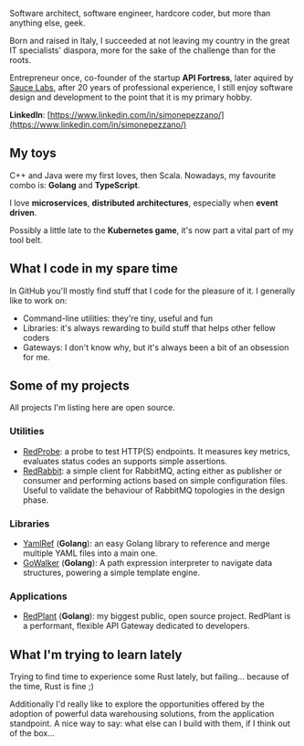 Software architect, software engineer, hardcore coder, but more than anything
else, geek.

Born and raised in Italy, I succeeded at not leaving my country in the great
IT specialists' diaspora, more for the sake of the challenge than for the
roots.

Entrepreneur once, co-founder of the startup **API Fortress**, later aquired by
[Sauce Labs](https://saucelabs.com), after 20 years of professional experience,
I still enjoy software design and development to the point that it is 
my primary hobby.

**LinkedIn**: [https://www.linkedin.com/in/simonepezzano/](https://www.linkedin.com/in/simonepezzano/)

## My toys
C++ and Java were my first loves, then Scala. Nowadays, my favourite combo is:
**Golang** and **TypeScript**.

I love **microservices**, **distributed architectures**, especially when 
**event driven**.

Possibly a little late to the **Kubernetes game**, it's now part a vital part
of my tool belt.

## What I code in my spare time
In GitHub you'll mostly find stuff that I code for the pleasure of it.
I generally like to work on:
* Command-line utilities: they're tiny, useful and fun
* Libraries: it's always rewarding to build stuff that helps other fellow coders
* Gateways: I don't know why, but it's always been a bit of an obsession for me.


## Some of my projects
All projects I'm listing here are open source.

### Utilities
* [RedProbe](https://github.com/theirish81/redProbe): a probe to test HTTP(S)
  endpoints. It measures key metrics, evaluates status codes an supports simple
  assertions.
* [RedRabbit](https://github.com/theirish81/redRabbit): a simple client for
  RabbitMQ, acting either as publisher or consumer and performing actions based
  on simple configuration files. Useful to validate the behaviour of RabbitMQ
  topologies in the design phase.

### Libraries
* [YamlRef](https://github.com/theirish81/yamlRef) (**Golang**): an easy Golang
  library to reference and merge multiple YAML files into a main one.
* [GoWalker](https://github.com/theirish81/gowalker) (**Golang**): A path
  expression interpreter to navigate data structures, powering a simple template
  engine.

### Applications
* [RedPlant](https://github.com/theirish81/redplant) (**Golang**): my biggest
  public, open source project. RedPlant is a performant, flexible API Gateway
  dedicated to developers.

## What I'm trying to learn lately
Trying to find time to experience some Rust lately, but failing... because of
the time, Rust is fine ;)

Additionally I'd really like to explore the opportunities offered by the
adoption of powerful data warehousing solutions, from the application standpoint.
A nice way to say: what else can I build with them, if I think out of the box...